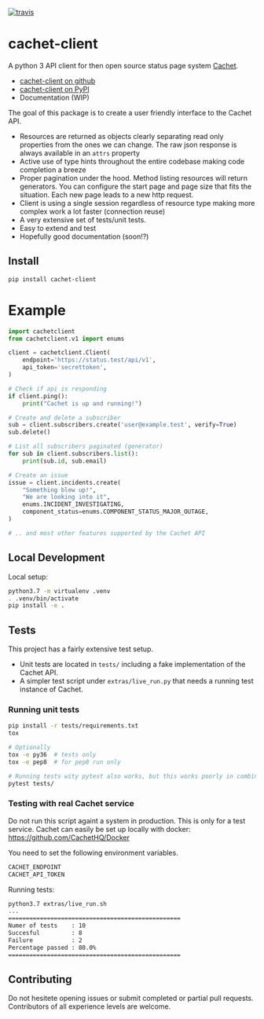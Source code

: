 
[![travis](https://api.travis-ci.org/ZettaIO/cachet-client.svg?branch=master)](https://travis-ci.org/ZettaIO/cachet-client)

# cachet-client

A python 3 API client for then open source status page system
[Cachet](https://github.com/CachetHQ/Cachet).

* [cachet-client on github](https://github.com/ZettaIO/cachet-client)
* [cachet-client on PyPI](https://pypi.org/project/cachet-client/)
* Documentation (WIP)

The goal of this package is to create a user friendly interface
to the Cachet API.

* Resources are returned as objects clearly separating read only
  properties from the ones we can change. The raw json response
  is always available in an `attrs` property
* Active use of type hints throughout the entire codebase
  making code completion a breeze
* Proper pagination under the hood. Method listing resources
  will return generators. You can configure the start page and
  page size that fits the situation. Each new page leads to
  a new http request.
* Client is using a single session regardless of resource type
  making more complex work a lot faster (connection reuse)
* A very extensive set of tests/unit tests.
* Easy to extend and test
* Hopefully good documentation (soon!?)

## Install

```
pip install cachet-client
```

# Example

```python
import cachetclient
from cachetclient.v1 import enums

client = cachetclient.Client(
    endpoint='https://status.test/api/v1',
    api_token='secrettoken',
)

# Check if api is responding
if client.ping():
    print("Cachet is up and running!")

# Create and delete a subscriber
sub = client.subscribers.create('user@example.test', verify=True)
sub.delete()

# List all subscribers paginated (generator)
for sub in client.subscribers.list():
    print(sub.id, sub.email)

# Create an issue
issue = client.incidents.create(
    "Something blew up!",
    "We are looking into it",
    enums.INCIDENT_INVESTIGATING,
    component_status=enums.COMPONENT_STATUS_MAJOR_OUTAGE,
)

# .. and most other features supported by the Cachet API
```


## Local Development

Local setup:

```bash
python3.7 -m virtualenv .venv
. .venv/bin/activate
pip install -e .
```

## Tests

This project has a fairly extensive test setup.

* Unit tests are located in `tests/` including a fake
  implementation of the Cachet API.
* A simpler test script under `extras/live_run.py` that
  needs a running test instance of Cachet.

### Running unit tests

```bash
pip install -r tests/requirements.txt
tox

# Optionally
tox -e py36  # tests only
tox -e pep8  # for pep8 run only

# Running tests wity pytest also works, but this works poorly in combination with enviroment variables for the live test script (tox separates enviroments)
pytest tests/
```

### Testing with real Cachet service

Do not run this script againt a system in production.
This is only for a test service.
Cachet can easily be set up locally with docker: https://github.com/CachetHQ/Docker


You need to set the following environment variables.

```bash
CACHET_ENDPOINT
CACHET_API_TOKEN
```

Running tests:

```bash
python3.7 extras/live_run.sh
...
=================================================
Numer of tests    : 10
Succesful         : 8
Failure           : 2
Percentage passed : 80.0%
=================================================
```

## Contributing

Do not hesitete opening issues or submit completed
or partial pull requests. Contributors of all
experience levels are welcome.
